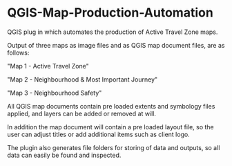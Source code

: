 # QGIS-Map-Production-Automation

QGIS plug in which automates the production of Active Travel Zone maps. 

Output of three maps as image files and as QGIS map document files, are as follows:

"Map 1 - Active Travel Zone"

"Map 2 - Neighbourhood & Most Important Journey"

"Map 3 - Neighbourhood Safety"

All QGIS map documents contain pre loaded extents and symbology files applied, and layers can be added or removed at will.

In addition the map document will contain a pre loaded layout file, so the user can adjust titles or add additional items such as client logo.

The plugin also generates file folders for storing of data and outputs, so all data can easily be found and inspected. 
